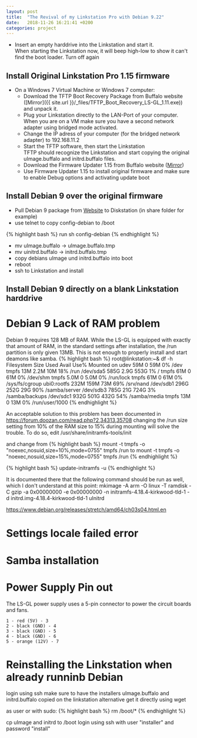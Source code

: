 ```yaml
---
layout: post
title:  "The Revival of my Linkstation Pro with Debian 9.22"
date:   2018-11-26 16:21:41 +0200
categories: project
---
```


- Insert an empty harddrive into the Linkstation and start it.  
  When starting the Linkstation now, it will beep high-low to show it can't find the boot loader.
  Turn off again

## Install Original Linkstation Pro 1.15 firmware
- On a Windows 7 Virtual Machine or Windows 7 computer:
  - Download the TFTP Boot Recovery Package from Buffalo website ([Mirror]({{ site.url }}/_files/TFTP_Boot_Recovery_LS-GL_1.11.exe)) and unpack it.
  - Plug your Linkstation directly to the LAN-Port of your computer.  
    When you are on a VM make sure you have a second network adapter using bridged mode activated.
  - Change the IP adress of your computer (for the bridged network adapter) to 192.168.11.2
  - Start the TFTP software, then start the Linkstation  
    TFTP should recognize the Linkstation and start copying the original uImage.buffalo and initrd.buffalo files.
  - Download the Firmware Updater 1.15 from Buffalo website ([Mirror](LS-GL_fw1.15.zip))
  - Use Firmware Updater 1.15 to install original firmware and make sure to enable Debug options and activating update boot
  
## Install Debian 9 over the original firmware
- Pull Debian 9 package from [Website](http://ftp.de.debian.org/debian/dists/stretch/main/installer-armel/current/images/orion5x/netboot/buffalo/lspro_ls-gl/) to Diskstation (in share folder for example)
- use telnet to copy config-debian to /boot

{% highlight bash %}
run sh config-debian
{% endhighlight %}

* mv uImage.buffalo -> uImage.buffalo.tmp
* mv uinitrd.buffalo -> initrd.buffalo.tmp
* copy debians uImage und initrd.buffalo into boot
* reboot
* ssh to Linkstation and install

## Install Debian 9 directly on a blank Linkstation harddrive


# Debian 9 Lack of RAM problem
Debian 9 requires 128 MB of RAM. While the LS-GL is equipped with exactly that amount of RAM, in the standard settings after installation,
the /run partition is only given 13MB. This is not enough to properly install and start deamons like samba.
{% highlight bash %}
root@linkstation:~& df -h
Filesystem      Size  Used Avail Use% Mounted on
udev             59M     0   59M   0% /dev
tmpfs            13M  2.2M   10M  18% /run
/dev/sda5       585G  2.9G  553G   1% /
tmpfs            61M     0   61M   0% /dev/shm
tmpfs           5.0M     0  5.0M   0% /run/lock
tmpfs            61M     0   61M   0% /sys/fs/cgroup
ubi0:rootfs     232M  159M   73M  69% /srv/nand
/dev/sdb1       296G  252G   29G  90% /samba/server
/dev/sdb3       785G   21G  724G   3% /samba/backups
/dev/sdc1       932G  501G  432G  54% /samba/media
tmpfs            13M     0   13M   0% /run/user/1000
{% endhighlight %}

An acceptable solution to this problem has been documented in https://forum.doozan.com/read.php?2,34313,35708
changing the /run size setting from 10% of the RAM size to 15% during mounting will solve the trouble.
To do so, edit
/usr/share/initramfs-tools/init

and change from
{% highlight bash %}
mount -t tmpfs -o "noexec,nosuid,size=10%,mode=0755" tmpfs /run
to
mount -t tmpfs -o "noexec,nosuid,size=15%,mode=0755" tmpfs /run
{% endhighlight %}

{% highlight bash %}
update-initramfs -u
{% endhighlight %}

It is documented there that the following command should be run as well, which I don't understand at this point:
mkimage -A arm -O linux -T ramdisk -C gzip -a 0x00000000 -e 0x00000000 -n initramfs-4.18.4-kirkwood-tld-1 -d initrd.img-4.18.4-kirkwood-tld-1 uInitrd


https://www.debian.org/releases/stretch/amd64/ch03s04.html.en

# Settings locale failed error




# Samba installation



# Power Supply Pin out

The LS-GL power supply uses a 5-pin connector to power the circuit boards and fans.

```
1 - red (5V) - 3
2 - black (GND) - 4
3 - black (GND) - 5
4 - black (GND) - 6
5 - orange (12V) - 7
```

# Reinstalling the Linkstation when already runninb Debian

login using ssh
make sure to have the installers uImage.buffalo and initrd.buffalo copied on the linkstation
alternative get it directly using wget

as user or with sudo:
{% highlight bash %}
rm /boot/*
{% endhighlight %}

cp uImage and initrd to /boot
login using ssh with user "installer" and password "install"